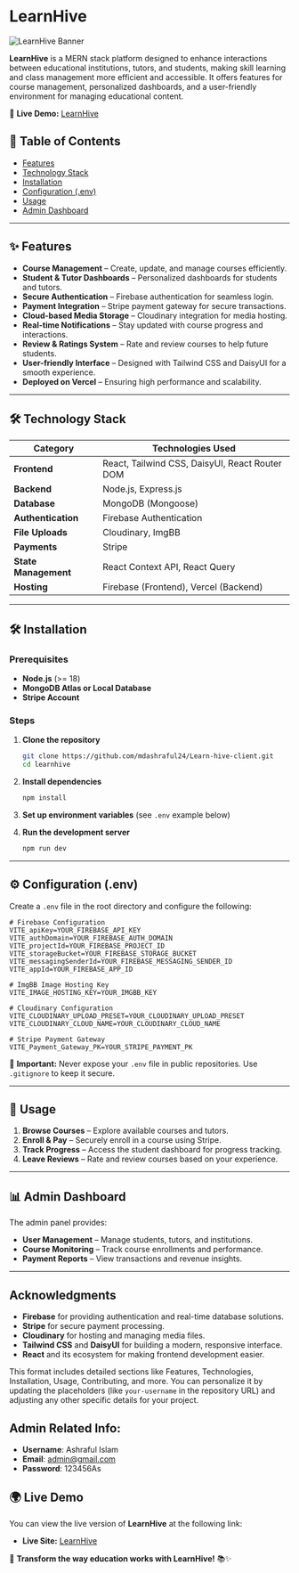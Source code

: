 # LearnHive

![LearnHive Banner](https://i.ibb.co.com/wZVSgzSt/Screenshot-27.png)

**LearnHive** is a MERN stack platform designed to enhance interactions between educational institutions, tutors, and students, making skill learning and class management more efficient and accessible. It offers features for course management, personalized dashboards, and a user-friendly environment for managing educational content.

🚀 **Live Demo:** [LearnHive](https://learnhive-4ed81.web.app/)

## 📖 Table of Contents

- [Features](#features)
- [Technology Stack](#technology-stack)
- [Installation](#installation)
- [Configuration (.env)](#configuration-env)
- [Usage](#usage)
- [Admin Dashboard](#admin-dashboard)

---

## ✨ Features

- **Course Management** – Create, update, and manage courses efficiently.
- **Student & Tutor Dashboards** – Personalized dashboards for students and tutors.
- **Secure Authentication** – Firebase authentication for seamless login.
- **Payment Integration** – Stripe payment gateway for secure transactions.
- **Cloud-based Media Storage** – Cloudinary integration for media hosting.
- **Real-time Notifications** – Stay updated with course progress and interactions.
- **Review & Ratings System** – Rate and review courses to help future students.
- **User-friendly Interface** – Designed with Tailwind CSS and DaisyUI for a smooth experience.
- **Deployed on Vercel** – Ensuring high performance and scalability.

---

## 🛠️ Technology Stack

| Category           | Technologies Used                                                 |
| ------------------ | ----------------------------------------------------------------- |
| **Frontend**       | React, Tailwind CSS, DaisyUI, React Router DOM                   |
| **Backend**        | Node.js, Express.js                                              |
| **Database**       | MongoDB (Mongoose)                                               |
| **Authentication** | Firebase Authentication                                          |
| **File Uploads**   | Cloudinary, ImgBB                                                |
| **Payments**       | Stripe                                                           |
| **State Management** | React Context API, React Query                              |
| **Hosting**        | Firebase (Frontend), Vercel (Backend)                              |

---

## 🛠 Installation

### Prerequisites

- **Node.js** (>= 18)
- **MongoDB Atlas or Local Database**
- **Stripe Account**

### Steps

1. **Clone the repository**

   ```sh
   git clone https://github.com/mdashraful24/Learn-hive-client.git
   cd learnhive
   ```

2. **Install dependencies**

   ```sh
   npm install
   ```

3. **Set up environment variables** (see `.env` example below)

4. **Run the development server**
   ```sh
   npm run dev
   ```

---

## ⚙️ Configuration (.env)

Create a `.env` file in the root directory and configure the following:

```env
# Firebase Configuration
VITE_apiKey=YOUR_FIREBASE_API_KEY
VITE_authDomain=YOUR_FIREBASE_AUTH_DOMAIN
VITE_projectId=YOUR_FIREBASE_PROJECT_ID
VITE_storageBucket=YOUR_FIREBASE_STORAGE_BUCKET
VITE_messagingSenderId=YOUR_FIREBASE_MESSAGING_SENDER_ID
VITE_appId=YOUR_FIREBASE_APP_ID

# ImgBB Image Hosting Key
VITE_IMAGE_HOSTING_KEY=YOUR_IMGBB_KEY

# Cloudinary Configuration
VITE_CLOUDINARY_UPLOAD_PRESET=YOUR_CLOUDINARY_UPLOAD_PRESET
VITE_CLOUDINARY_CLOUD_NAME=YOUR_CLOUDINARY_CLOUD_NAME

# Stripe Payment Gateway
VITE_Payment_Gateway_PK=YOUR_STRIPE_PAYMENT_PK
```

🚨 **Important:** Never expose your `.env` file in public repositories. Use `.gitignore` to keep it secure.

---

## 🚀 Usage

1. **Browse Courses** – Explore available courses and tutors.
2. **Enroll & Pay** – Securely enroll in a course using Stripe.
3. **Track Progress** – Access the student dashboard for progress tracking.
4. **Leave Reviews** – Rate and review courses based on your experience.

---

## 📊 Admin Dashboard

The admin panel provides:

- **User Management** – Manage students, tutors, and institutions.
- **Course Monitoring** – Track course enrollments and performance.
- **Payment Reports** – View transactions and revenue insights.

---

## Acknowledgments

- **Firebase** for providing authentication and real-time database solutions.
- **Stripe** for secure payment processing.
- **Cloudinary** for hosting and managing media files.
- **Tailwind CSS** and **DaisyUI** for building a modern, responsive interface.
- **React** and its ecosystem for making frontend development easier.

This format includes detailed sections like Features, Technologies, Installation, Usage, Contributing, and more. You can personalize it by updating the placeholders (like `your-username` in the repository URL) and adjusting any other specific details for your project.

## Admin Related Info:

  - **Username**: Ashraful Islam
  - **Email**: admin@gmail.com
  - **Password**: 123456As

## 🌍 Live Demo

You can view the live version of **LearnHive** at the following link:

- **Live Site:** [LearnHive](https://learnhive-4ed81.web.app/)

🚀 **Transform the way education works with LearnHive!** 📚✨
